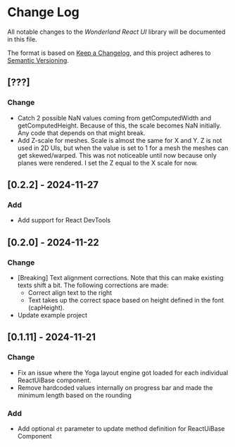# Change Log

All notable changes to the *Wonderland React UI* library will be documented in this file.

The format is based on [Keep a Changelog](https://keepachangelog.com/en/1.1.0/),
and this project adheres to [Semantic Versioning](https://semver.org/spec/v2.0.0.html).

## [???]

### Change

- Catch 2 possible NaN values coming from getComputedWidth and getComputedHeight. Because of this, the scale becomes NaN initially. Any code that depends on that might break.
- Add Z-scale for meshes. Scale is almost the same for X and Y. Z is not used in 2D UIs, but when the value is set to 1 for a mesh the meshes can get skewed/warped. This was not noticeable until now because only planes were rendered. I set the Z equal to the X scale for now.

## [0.2.2] - 2024-11-27

### Add

- Add support for React DevTools

## [0.2.0] - 2024-11-22

### Change

- [Breaking] Text alignment corrections. Note that this can make existing texts shift a bit. The following corrections are made:
  - Correct align text to the right
  - Text takes up the correct space based on height defined in the font (capHeight).
- Update example project

## [0.1.11] - 2024-11-21

### Change

- Fix an issue where the Yoga layout engine got loaded for each individual ReactUiBase component.
- Remove hardcoded values internally on progress bar and made the minimum length based on the rounding

### Add

- Add optional `dt` parameter to update method definition for ReactUiBase Component
